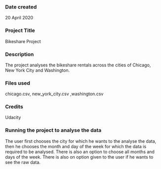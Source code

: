 ### Date created
20 April 2020

### Project Title
Bikeshare Project

### Description
The project analyses the bikeshare rentals across the cities of Chicago, New York City and Washington.

### Files used
chicago.csv, new_york_city.csv ,washington.csv

### Credits
Udacity

### Running the project to analyse the data
The user first chooses the city for which he wants to the analyse the data, then he chooses the month and day of the week for which the data is required to be analysed. There is also an option to choose all months and days of the week. There is also on option given to the user if he wants to see the raw data.